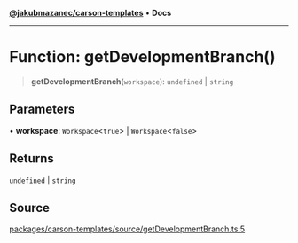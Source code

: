 [**@jakubmazanec/carson-templates**](../README.md) • **Docs**

---

# Function: getDevelopmentBranch()

> **getDevelopmentBranch**(`workspace`): `undefined` \| `string`

## Parameters

• **workspace**: `Workspace`\<`true`\> \| `Workspace`\<`false`\>

## Returns

`undefined` \| `string`

## Source

[packages/carson-templates/source/getDevelopmentBranch.ts:5](https://github.com/jakubmazanec/tools/blob/2f8bfe433bf76006231c1e3b5197238029672b8c/packages/carson-templates/source/getDevelopmentBranch.ts#L5)

